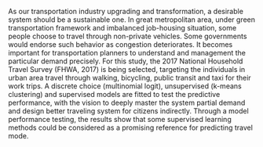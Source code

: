 As our transportation industry upgrading and transformation, a desirable system should be a sustainable one. In great metropolitan area, under green transportation framework and imbalanced job-housing situation, some people choose to travel through non-private vehicles. Some governments would endorse such behavior as congestion deteriorates. It becomes important for transportation planners to understand and management the particular demand precisely. For this study, the 2017 National Household Travel Survey (FHWA, 2017) is being selected, targeting the individuals in urban area travel through walking, bicycling, public transit and taxi for their work trips. A discrete choice (multinomial logit), unsupervised (k-means clustering) and supervised models are fitted to test the predictive performance, with the vision to deeply master the system partial demand and design better traveling system for citizens indirectly. Through a model performance testing, the results show that some supervised learning methods could be considered as a promising reference for predicting travel mode. 
